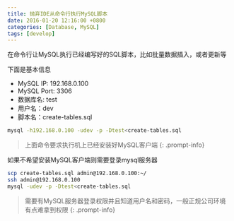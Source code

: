 ```yaml
---
title: 抛弃IDE从命令行执行MySQL脚本
date: 2016-01-20 12:16:00 +0800
categories: [Database, MySQL]
tags: [develop]
---
```



在命令行让MySQL执行已经编写好的SQL脚本，比如批量数据插入，或者更新等

下面是基本信息

* MySQL IP: 192.168.0.100
* MySQL Port: 3306
* 数据库名: test
* 用户名：dev
* 脚本名：create-tables.sql


```bash
mysql -h192.168.0.100 -udev -p -Dtest<create-tables.sql
```
> 上面命令要求执行机上已经安装好MySQL客户端
{: .prompt-info}

如果不希望安装MySQL客户端则需要登录mysql服务器

```bash
scp create-tables.sql admin@192.168.0.100:~/
ssh admin@192.168.0.100
mysql -udev -p -Dtest<create-tables.sql
```
> 需要有MySQL服务器登录权限并且知道用户名和密码，一般正规公司环境有点难拿到权限
{: .prompt-info}